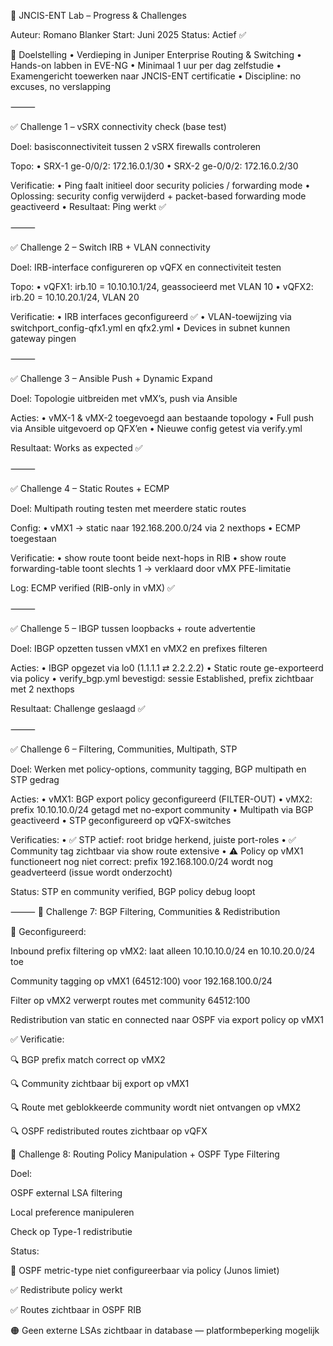 🧠 JNCIS-ENT Lab – Progress & Challenges

Auteur: Romano Blanker
Start: Juni 2025
Status: Actief ✅

🎯 Doelstelling
	•	Verdieping in Juniper Enterprise Routing & Switching
	•	Hands-on labben in EVE-NG
	•	Minimaal 1 uur per dag zelfstudie
	•	Examengericht toewerken naar JNCIS-ENT certificatie
	•	Discipline: no excuses, no verslapping

⸻

✅ Challenge 1 – vSRX connectivity check (base test)

Doel: basisconnectiviteit tussen 2 vSRX firewalls controleren

Topo:
	•	SRX-1 ge-0/0/2: 172.16.0.1/30
	•	SRX-2 ge-0/0/2: 172.16.0.2/30

Verificatie:
	•	Ping faalt initieel door security policies / forwarding mode
	•	Oplossing: security config verwijderd + packet-based forwarding mode geactiveerd
	•	Resultaat: Ping werkt ✅

⸻

✅ Challenge 2 – Switch IRB + VLAN connectivity

Doel: IRB-interface configureren op vQFX en connectiviteit testen

Topo:
	•	vQFX1: irb.10 = 10.10.10.1/24, geassocieerd met VLAN 10
	•	vQFX2: irb.20 = 10.10.20.1/24, VLAN 20

Verificatie:
	•	IRB interfaces geconfigureerd ✅
	•	VLAN-toewijzing via switchport_config-qfx1.yml en qfx2.yml
	•	Devices in subnet kunnen gateway pingen

⸻

✅ Challenge 3 – Ansible Push + Dynamic Expand

Doel: Topologie uitbreiden met vMX’s, push via Ansible

Acties:
	•	vMX-1 & vMX-2 toegevoegd aan bestaande topology
	•	Full push via Ansible uitgevoerd op QFX’en
	•	Nieuwe config getest via verify.yml

Resultaat: Works as expected ✅

⸻

✅ Challenge 4 – Static Routes + ECMP

Doel: Multipath routing testen met meerdere static routes

Config:
	•	vMX1 → static naar 192.168.200.0/24 via 2 nexthops
	•	ECMP toegestaan

Verificatie:
	•	show route toont beide next-hops in RIB
	•	show route forwarding-table toont slechts 1 → verklaard door vMX PFE-limitatie

Log: ECMP verified (RIB-only in vMX) ✅

⸻

✅ Challenge 5 – IBGP tussen loopbacks + route advertentie

Doel: IBGP opzetten tussen vMX1 en vMX2 en prefixes filteren

Acties:
	•	IBGP opgezet via lo0 (1.1.1.1 ⇄ 2.2.2.2)
	•	Static route ge-exporteerd via policy
	•	verify_bgp.yml bevestigd: sessie Established, prefix zichtbaar met 2 nexthops

Resultaat: Challenge geslaagd ✅

⸻

✅ Challenge 6 – Filtering, Communities, Multipath, STP

Doel: Werken met policy-options, community tagging, BGP multipath en STP gedrag

Acties:
	•	vMX1: BGP export policy geconfigureerd (FILTER-OUT)
	•	vMX2: prefix 10.10.10.0/24 getagd met no-export community
	•	Multipath via BGP geactiveerd
	•	STP geconfigureerd op vQFX-switches

Verificaties:
	•	✅ STP actief: root bridge herkend, juiste port-roles
	•	✅ Community tag zichtbaar via show route extensive
	•	⚠️ Policy op vMX1 functioneert nog niet correct: prefix 192.168.100.0/24 wordt nog geadverteerd (issue wordt onderzocht)

Status: STP en community verified, BGP policy debug loopt

⸻
🚧 Challenge 7: BGP Filtering, Communities & Redistribution

🔧 Geconfigureerd:

Inbound prefix filtering op vMX2: laat alleen 10.10.10.0/24 en 10.10.20.0/24 toe

Community tagging op vMX1 (64512:100) voor 192.168.100.0/24

Filter op vMX2 verwerpt routes met community 64512:100

Redistribution van static en connected naar OSPF via export policy op vMX1

✅ Verificatie:

🔍 BGP prefix match correct op vMX2

🔍 Community zichtbaar bij export op vMX1

🔍 Route met geblokkeerde community wordt niet ontvangen op vMX2

🔍 OSPF redistributed routes zichtbaar op vQFX

🚧 Challenge 8: Routing Policy Manipulation + OSPF Type Filtering

Doel:

OSPF external LSA filtering

Local preference manipuleren

Check op Type-1 redistributie

Status:

🔴 OSPF metric-type niet configureerbaar via policy (Junos limiet)

✅ Redistribute policy werkt

✅ Routes zichtbaar in OSPF RIB

🟠 Geen externe LSAs zichtbaar in database — platformbeperking mogelijk